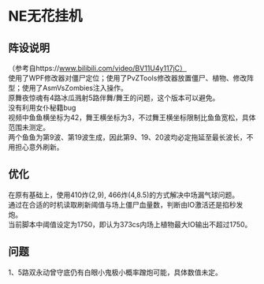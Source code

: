 # NE无花挂机

## 阵设说明
（参考自https://www.bilibili.com/video/BV11U4y117jC）<br>
使用了WPF修改器对僵尸定位；使用了PvZTools修改器放置僵尸、植物、修改阵型；使用了AsmVsZombies注入操作。<br>
原舞夜惊魂有4路冰瓜溅射5路伴舞/舞王的问题，这个版本可以避免。<br>
没有利用女仆秘籍bug<br>
视频中鱼鱼横坐标为42，舞王横坐标为3，不过舞王横坐标限制比鱼鱼宽松，具体范围未测定。<br>
两个鱼鱼为第9波、第19波生成，因此第9、19、20波均必定拖延至最长波长，不用担心意外刷新。<br>

## 优化
在原有基础上，使用410炸(2,9), 466炸(4,8.5)的方式解决中场漏气球问题。<br>
通过在合适的时机读取刷新阈值与场上僵尸血量数，判断由IO激活还是掐秒发炮。<br>
当前脚本中阈值设定为1750，即认为373cs内场上植物最大IO输出不超过1750。<br>

## 问题
1、5路双永动曾守底仍有白眼小鬼极小概率蹭炮可能，具体数值未定。<br>
